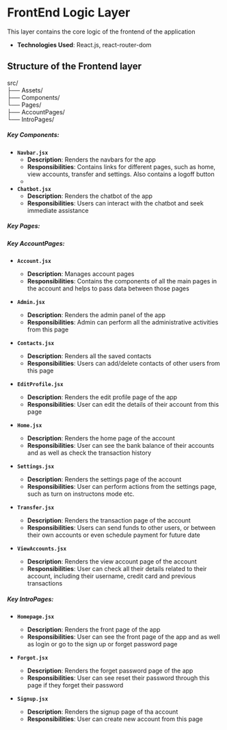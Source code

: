 # FrontEnd Logic Layer

This layer contains the core logic of the frontend of the application

- **Technologies Used**: React.js, react-router-dom

## Structure of the Frontend layer

src/  
├── Assets/  
├── Components/  
└── Pages/  
    ├── AccountPages/  
    └── IntroPages/  
    
##### Key Components:

- **`Navbar.jsx`**
  - **Description**: Renders the navbars for the app
  - **Responsibilities**: Contains links for different pages, such as home, view accounts, transfer and settings. Also contains a logoff button
  - 
- **`Chatbot.jsx`**
  - **Description**: Renders the chatbot of the app
  - **Responsibilities**: Users can interact with the chatbot and seek immediate assistance

##### Key Pages:

##### Key AccountPages:

- **`Account.jsx`**
  - **Description**: Manages account pages
  - **Responsibilities**: Contains the components of all the main pages in the account and helps to pass data between those pages
    
- **`Admin.jsx`**
  - **Description**: Renders the admin panel of the app
  - **Responsibilities**: Admin can perform all the administrative activities from this page
    
- **`Contacts.jsx`**
  - **Description**: Renders all the saved contacts
  - **Responsibilities**: Users can add/delete contacts of other users from this page
    
- **`EditProfile.jsx`**
  - **Description**: Renders the edit profile page of the app
  - **Responsibilities**: User can edit the details of their account from this page

- **`Home.jsx`**
  - **Description**: Renders the home page of the account
  - **Responsibilities**: User can see the bank balance of their accounts and as well as check the transaction history

- **`Settings.jsx`**
  - **Description**: Renders the settings page of the account
  - **Responsibilities**: User can perform actions from the settings page, such as turn on instructons mode etc.

- **`Transfer.jsx`**
  - **Description**: Renders the transaction page of the account
  - **Responsibilities**: Users can send funds to other users, or between their own accounts or even schedule payment for future date
    
- **`ViewAccounts.jsx`**
  - **Description**: Renders the view account page of the account
  - **Responsibilities**: User can check all their details related to their account, including their username, credit card and previous transactions

##### Key IntroPages:

- **`Homepage.jsx`**
  - **Description**: Renders the front page of the app
  - **Responsibilities**: User can see the front page of the app and as well as login or go to the sign up or forget password page

- **`Forgot.jsx`**
  - **Description**: Renders the forget password page of the app
  - **Responsibilities**: User can see reset their password through this page if they forget their password

- **`Signup.jsx`**
  - **Description**: Renders the signup page of tha account
  - **Responsibilities**: User can create new account from this page
